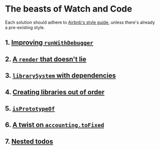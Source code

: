 # The beasts of Watch and Code

Each solution should adhere to [Airbnb's style guide](https://github.com/airbnb/javascript), unless there's already a pre-existing style.

## 1. [Improving `runWithDebugger`](https://github.com/ugitch/watchandcode-beasts/tree/master/01-Improving_runWithDebugger)

## 2. [A `render` that doesn't lie](https://github.com/ugitch/watchandcode-beasts/tree/master/02-A_render_that_doesn-t_lie)

## 3. [`librarySystem` with dependencies](https://github.com/ugitch/watchandcode-beasts/tree/master/03-librarySystem_with_dependencies)

## 4. [Creating libraries out of order](https://github.com/ugitch/watchandcode-beasts/tree/master/04-Creating_libraries_out_of_order)

## 5. [`isPrototypeOf`]()

## 6. [A twist on `accounting.toFixed`]()

## 7. [Nested todos]()